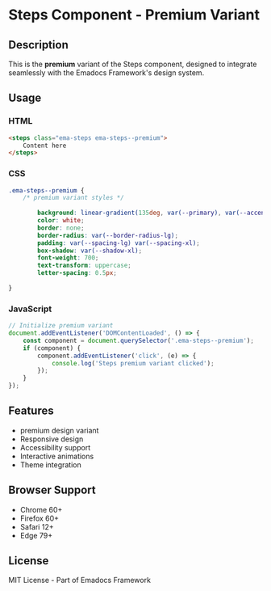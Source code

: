 # Steps Component - Premium Variant

## Description
This is the **premium** variant of the Steps component, designed to integrate seamlessly with the Emadocs Framework's design system.

## Usage

### HTML
```html
<steps class="ema-steps ema-steps--premium">
    Content here
</steps>
```

### CSS
```css
.ema-steps--premium {
    /* premium variant styles */
    
        background: linear-gradient(135deg, var(--primary), var(--accent));
        color: white;
        border: none;
        border-radius: var(--border-radius-lg);
        padding: var(--spacing-lg) var(--spacing-xl);
        box-shadow: var(--shadow-xl);
        font-weight: 700;
        text-transform: uppercase;
        letter-spacing: 0.5px;
    
}
```

### JavaScript
```javascript
// Initialize premium variant
document.addEventListener('DOMContentLoaded', () => {
    const component = document.querySelector('.ema-steps--premium');
    if (component) {
        component.addEventListener('click', (e) => {
            console.log('Steps premium variant clicked');
        });
    }
});
```

## Features
- premium design variant
- Responsive design
- Accessibility support
- Interactive animations
- Theme integration

## Browser Support
- Chrome 60+
- Firefox 60+
- Safari 12+
- Edge 79+

## License
MIT License - Part of Emadocs Framework
